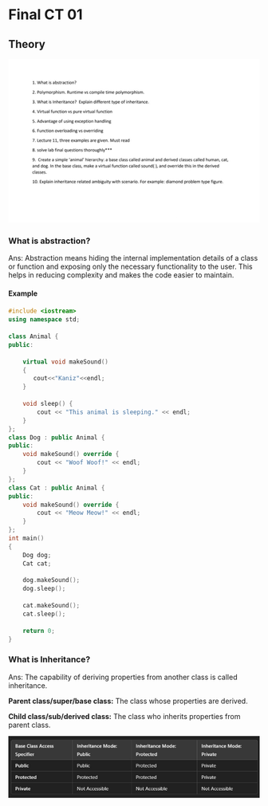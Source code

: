 # Final CT 01

## Theory
![Image](image.jpg)

### What is abstraction?
Ans: Abstraction means hiding the internal implementation details of a class or function and exposing only the necessary functionality to the user. This helps in reducing complexity and makes the code easier to maintain.

#### Example

```cpp
#include <iostream>
using namespace std;

class Animal {
public:
    
    virtual void makeSound()
    {
       cout<<"Kaniz"<<endl;
    }
   
    void sleep() {
        cout << "This animal is sleeping." << endl;
    }
};
class Dog : public Animal {
public:
    void makeSound() override {
        cout << "Woof Woof!" << endl;
    }
};
class Cat : public Animal {
public:
    void makeSound() override {
        cout << "Meow Meow!" << endl;
    }
};
int main() 
{
    Dog dog;
    Cat cat;

    dog.makeSound(); 
    dog.sleep();    

    cat.makeSound(); 
    cat.sleep();  

    return 0;
}

```

### What is Inheritance?
Ans: The capability of deriving properties from another class is called inheritance.

**Parent class/super/base class:** The class whose properties are derived.

**Child class/sub/derived class:** The class who inherits properties from parent class.

![Image](image2.jpg)